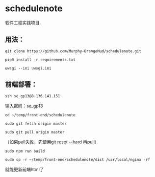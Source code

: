 # schedulenote
软件工程实践项目.

## 用法：

`git clone https://github.com/Murphy-OrangeMud/schedulenote.git`

`pip3 install -r requirements.txt`

`uwsgi --ini uwsgi.ini`


## 前端部署：
`ssh se_gp13@8.136.141.151 `

输入密码：se_gp13

`cd ~/temp/front-end/schedulenote`

`sudo git fetch origin master`

`sudo git pull origin master`

（如果pull失败，先使用git reset --hard 再pull）

`sudo npm run build`

`sudo cp -r ~/temp/front-end/schedulenote/dist /usr/local/nginx -rf`

就能更新前端html了